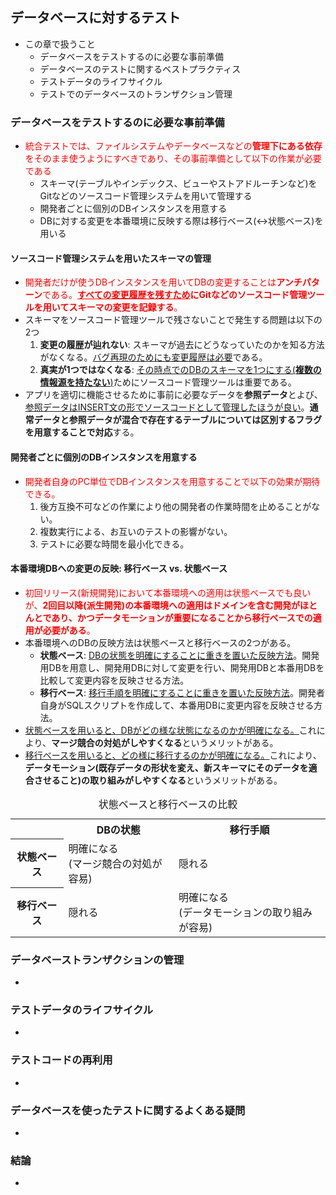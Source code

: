 ## データベースに対するテスト

- この章で扱うこと
  - データベースをテストするのに必要な事前準備
  - データベースのテストに関するベストプラクティス
  - テストデータのライフサイクル
  - テストでのデータベースのトランザクション管理

### データベースをテストするのに必要な事前準備

- <font color=red>統合テストでは、ファイルシステムやデータベースなどの<b>管理下にある依存</b>をそのまま使うようにすべきであり、その事前準備として以下の作業が必要である</font>
  - スキーマ(テーブルやインデックス、ビューやストアドルーチンなど)をGitなどのソースコード管理システムを用いて管理する
  - 開発者ごとに個別のDBインスタンスを用意する
  - DBに対する変更を本番環境に反映する際は移行ベース(↔︎状態ベース)を用いる

#### ソースコード管理システムを用いたスキーマの管理

- <font color=red>開発者だけが使うDBインスタンスを用いてDBの変更することは<b>アンチパターン</b>である。<b><u>すべての変更履歴を残すため</u>にGitなどのソースコード管理ツールを用いてスキーマの変更を記録する</b>。</font>
- スキーマをソースコード管理ツールで残さないことで発生する問題は以下の2つ
  1. **変更の履歴が辿れない**: スキーマが過去にどうなっていたのかを知る方法がなくなる。<u>バグ再現のためにも変更履歴は必要</u>である。
  2. **真実が1つではなくなる**: <u>その時点でのDBのスキーマを1つにする(**複数の情報源を持たない**)</u>ためにソースコード管理ツールは重要である。
- アプリを適切に機能させるために事前に必要なデータを**参照データ**とよび、<u>参照データはINSERT文の形でソースコードとして管理したほうが良い</u>。**通常データと参照データが混合で存在するテーブルについては区別するフラグを用意することで対応**する。

#### 開発者ごとに個別のDBインスタンスを用意する

- <font color=red>開発者自身のPC単位でDBインスタンスを用意することで以下の効果が期待できる。</font>
  1. 後方互換不可などの作業により他の開発者の作業時間を止めることがない。
  2. 複数実行による、お互いのテストの影響がない。
  3. テストに必要な時間を最小化できる。

#### 本番環境DBへの変更の反映: 移行ベース vs. 状態ベース

- <font color=red>初回リリース(新規開発)において本番環境への適用は状態ベースでも良いが、<b>2回目以降(派生開発)の本番環境への適用はドメインを含む開発がほとんとであり、かつデータモーションが重要になることから移行ベースでの適用が必要がある</b>。</font>
- 本番環境へのDBの反映方法は状態ベースと移行ベースの2つがある。
  - **状態ベース**: <u>DBの状態を明確にすることに重きを置いた反映方法</u>。開発用DBを用意し、開発用DBに対して変更を行い、開発用DBと本番用DBを比較して変更内容を反映させる方法。
  - **移行ベース**: <u>移行手順を明確にすることに重きを置いた反映方法</u>。開発者自身がSQLスクリプトを作成して、本番用DBに変更内容を反映させる方法。
- <u>状態ベースを用いると、DBがどの様な状態になるのかが明確になる。</u>これにより、**マージ競合の対処がしやすくなる**というメリットがある。
- <u>移行ベースを用いると、どの様に移行するのかが明確になる。</u>これにより、**データモーション(既存データの形状を変え、新スキーマにそのデータを適合させること)の取り組みがしやすくなる**というメリットがある。

<table>
    <caption>状態ベースと移行ベースの比較</caption>
	<tbody>
		<tr>
			<th></th>
			<th>DBの状態</th>
			<th>移行手順</th>
		</tr>
		<tr>
			<th>状態ベース</th>
			<td>明確になる<br>(マージ競合の対処が容易)</td>
			<td>隠れる</td>
		</tr>
		<tr>
			<th>移行ベース</th>
			<td>隠れる</td>
			<td>明確になる<br>(データモーションの取り組みが容易)</td>
		</tr>
	</tbody>
</table>

### データベーストランザクションの管理

- 

### テストデータのライフサイクル

- 

### テストコードの再利用

- 

### データベースを使ったテストに関するよくある疑問

- 

### 結論

- 
